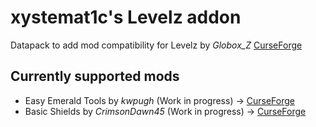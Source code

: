 # xystemat1c's Levelz addon

Datapack to add mod compatibility for Levelz by *Globox_Z* [CurseForge](https://www.curseforge.com/minecraft/mc-mods/levelz)

## Currently supported mods
- Easy Emerald Tools by *kwpugh* (Work in progress) -> [CurseForge](https://www.curseforge.com/minecraft/mc-mods/simple-emerald-tools-fabric)
- Basic Shields by *CrimsonDawn45* (Work in progress) -> [CurseForge](https://www.curseforge.com/minecraft/mc-mods/basic-shields-fabric)
